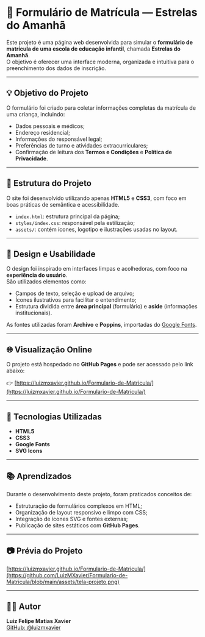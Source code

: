 # 🏫 Formulário de Matrícula — Estrelas do Amanhã

Este projeto é uma página web desenvolvida para simular o **formulário de matrícula de uma escola de educação infantil**, chamada **Estrelas do Amanhã**.  
O objetivo é oferecer uma interface moderna, organizada e intuitiva para o preenchimento dos dados de inscrição.

---

## 💡 Objetivo do Projeto
O formulário foi criado para coletar informações completas da matrícula de uma criança, incluindo:
- Dados pessoais e médicos;
- Endereço residencial;
- Informações do responsável legal;
- Preferências de turno e atividades extracurriculares;
- Confirmação de leitura dos **Termos e Condições** e **Política de Privacidade**.

---

## 🧩 Estrutura do Projeto
O site foi desenvolvido utilizando apenas **HTML5** e **CSS3**, com foco em boas práticas de semântica e acessibilidade.


- `index.html`: estrutura principal da página;  
- `styles/index.css`: responsável pela estilização;  
- `assets/`: contém ícones, logotipo e ilustrações usadas no layout.

---

## 🎨 Design e Usabilidade
O design foi inspirado em interfaces limpas e acolhedoras, com foco na **experiência do usuário**.  
São utilizados elementos como:
- Campos de texto, seleção e upload de arquivo;
- Ícones ilustrativos para facilitar o entendimento;
- Estrutura dividida entre **área principal** (formulário) e **aside** (informações institucionais).

As fontes utilizadas foram **Archivo** e **Poppins**, importadas do [Google Fonts](https://fonts.google.com/).

---

## 🌐 Visualização Online
O projeto está hospedado no **GitHub Pages** e pode ser acessado pelo link abaixo:

👉 [https://luizmxavier.github.io/Formulario-de-Matricula/](https://luizmxavier.github.io/Formulario-de-Matricula/)

---

## 🚀 Tecnologias Utilizadas
- **HTML5**
- **CSS3**
- **Google Fonts**
- **SVG Icons**

---

## 📚 Aprendizados
Durante o desenvolvimento deste projeto, foram praticados conceitos de:
- Estruturação de formulários complexos em HTML;
- Organização de layout responsivo e limpo com CSS;
- Integração de ícones SVG e fontes externas;
- Publicação de sites estáticos com **GitHub Pages**.

---

## 📷 Prévia do Projeto
[https://luizmxavier.github.io/Formulario-de-Matricula/](https://github.com/LuizMXavier/Formulario-de-Matricula/blob/main/assets/tela-projeto.png)

---

## 🧑‍💻 Autor
**Luiz Felipe Matias Xavier**  
[GitHub: @luizmxavier](https://github.com/luizmxavier)
